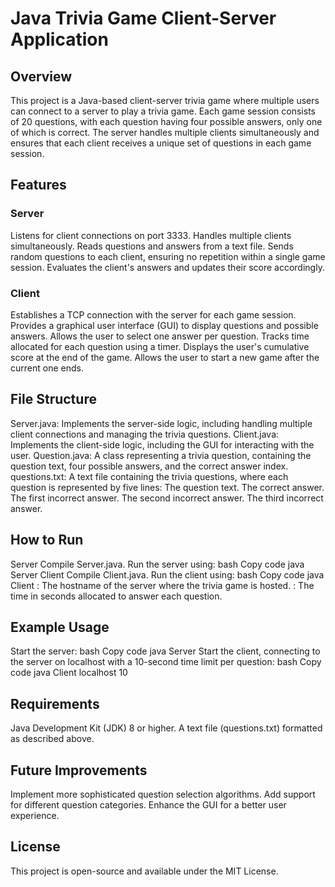 # Java Trivia Game Client-Server Application
## Overview
This project is a Java-based client-server trivia game where multiple users can connect to a server to play a trivia game. Each game session consists of 20 questions, with each question having four possible answers, only one of which is correct. The server handles multiple clients simultaneously and ensures that each client receives a unique set of questions in each game session.

## Features
### Server
Listens for client connections on port 3333.
Handles multiple clients simultaneously.
Reads questions and answers from a text file.
Sends random questions to each client, ensuring no repetition within a single game session.
Evaluates the client's answers and updates their score accordingly.
### Client
Establishes a TCP connection with the server for each game session.
Provides a graphical user interface (GUI) to display questions and possible answers.
Allows the user to select one answer per question.
Tracks time allocated for each question using a timer.
Displays the user's cumulative score at the end of the game.
Allows the user to start a new game after the current one ends.
## File Structure
Server.java: Implements the server-side logic, including handling multiple client connections and managing the trivia questions.
Client.java: Implements the client-side logic, including the GUI for interacting with the user.
Question.java: A class representing a trivia question, containing the question text, four possible answers, and the correct answer index.
questions.txt: A text file containing the trivia questions, where each question is represented by five lines:
The question text.
The correct answer.
The first incorrect answer.
The second incorrect answer.
The third incorrect answer.
## How to Run
Server
Compile Server.java.
Run the server using:
bash
Copy code
java Server
Client
Compile Client.java.
Run the client using:
bash
Copy code
java Client <server-hostname> <time-limit>
<server-hostname>: The hostname of the server where the trivia game is hosted.
<time-limit>: The time in seconds allocated to answer each question.
## Example Usage
Start the server:
bash
Copy code
java Server
Start the client, connecting to the server on localhost with a 10-second time limit per question:
bash
Copy code
java Client localhost 10
## Requirements
Java Development Kit (JDK) 8 or higher.
A text file (questions.txt) formatted as described above.
## Future Improvements
Implement more sophisticated question selection algorithms.
Add support for different question categories.
Enhance the GUI for a better user experience.
## License
This project is open-source and available under the MIT License.
